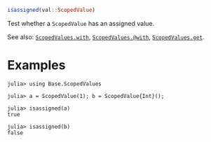 ```julia
isassigned(val::ScopedValue)
```

Test whether a `ScopedValue` has an assigned value.

See also: [`ScopedValues.with`](@ref), [`ScopedValues.@with`](@ref), [`ScopedValues.get`](@ref).

# Examples

```jldoctest
julia> using Base.ScopedValues

julia> a = ScopedValue(1); b = ScopedValue{Int}();

julia> isassigned(a)
true

julia> isassigned(b)
false
```
